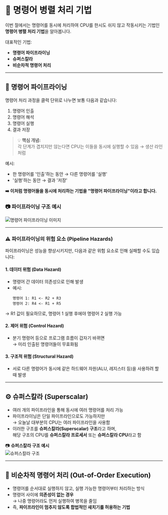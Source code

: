 # 🧠 명령어 병렬 처리 기법

이번 절에서는 명령어를 동시에 처리하여 CPU를 한시도 쉬지 않고 작동시키는 기법인 **명령어 병렬 처리 기법**을 알아봅니다.

대표적인 기법:
- **명령어 파이프라이닝**
- **슈퍼스칼라**
- **비순차적 명령어 처리**

---

## 🔁 명령어 파이프라이닝

명령어 처리 과정을 클럭 단위로 나누면 보통 다음과 같습니다:

1. 명령어 인출  
2. 명령어 해석  
3. 명령어 실행  
4. 결과 저장  

> 💡 **핵심 개념:**  
> 각 단계가 겹치지만 않는다면 CPU는 이들을 동시에 실행할 수 있음 → 생산 라인처럼

예시:
- 한 명령어를 '인출'하는 동안 → 다른 명령어를 '실행'  
- '실행'하는 동안 → 결과 '저장'

**➡️ 이처럼 명령어들을 동시에 처리하는 기법을 "명령어 파이프라이닝"이라고 합니다.**

### 📷 파이프라이닝 구조 예시

![명령어 파이프라이닝 이미지](https://github.com/user-attachments/assets/08ac14fc-0544-43e6-8dae-8a54ce0eb2d1)

---

### ⚠️ 파이프라이닝의 위험 요소 (Pipeline Hazards)

파이프라이닝은 성능을 향상시키지만, 다음과 같은 위험 요소로 인해 실패할 수도 있습니다:

#### 1. 데이터 위험 (Data Hazard)

- 명령어 간 데이터 의존성으로 인해 발생
- 예시:
  ```plaintext
  명령어 1: R1 <- R2 + R3
  명령어 2: R4 <- R1 + R5
→ R1 값이 필요하므로, 명령어 1 실행 후에야 명령어 2 실행 가능

#### 2. 제어 위험 (Control Hazard)
- 분기 명령어 등으로 프로그램 흐름이 갑자기 바뀌면  
  → 미리 인출된 명령어들이 무효화됨

#### 3. 구조적 위험 (Structural Hazard)
- 서로 다른 명령어가 동시에 같은 하드웨어 자원(ALU, 레지스터 등)을 사용하려 할 때 발생

---

## ⚙️ 슈퍼스칼라 (Superscalar)

- 여러 개의 파이프라인을 통해 동시에 여러 명령어를 처리 가능  
- 파이프라이닝은 단일 파이프라인으로도 가능하지만  
  → 오늘날 대부분의 CPU는 여러 파이프라인을 사용함  
- 이러한 구조를 **슈퍼스칼라(Superscalar) 구조**라고 하며,  
  해당 구조의 CPU를 **슈퍼스칼라 프로세서** 또는 **슈퍼스칼라 CPU**라고 함

📷 **슈퍼스칼라 구조 예시**  
![슈퍼스칼라 구조](https://github.com/user-attachments/assets/f4863300-26ea-4b68-a283-592a84e0633e)

---

## 🔀 비순차적 명령어 처리 (Out-of-Order Execution)

- 명령어를 순서대로 실행하지 않고, 실행 가능한 명령어부터 처리하는 방식  
- 명령어 사이에 **의존성이 없는 경우**  
  → 나중 명령어라도 먼저 실행하여 병목을 줄임  
- 즉, **파이프라인이 멈추지 않도록 합법적인 새치기를 허용하는 기법**
